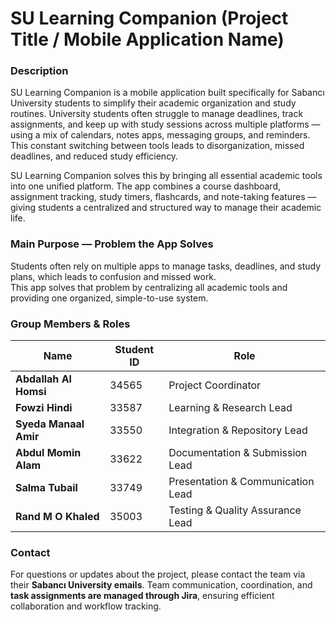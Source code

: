 # SU Learning Companion (Project Title / Mobile Application Name)

### Description  
SU Learning Companion is a mobile application built specifically for Sabancı University students to simplify their academic organization and study routines.
University students often struggle to manage deadlines, track assignments, and keep up with study sessions across multiple platforms — using a mix of calendars, notes apps, messaging groups, and reminders. This constant switching between tools leads to disorganization, missed deadlines, and reduced study efficiency.

SU Learning Companion solves this by bringing all essential academic tools into one unified platform. The app combines a course dashboard, assignment tracking, study timers, flashcards, and note-taking features — giving students a centralized and structured way to manage their academic life.

### Main Purpose — Problem the App Solves  
Students often rely on multiple apps to manage tasks, deadlines, and study plans, which leads to confusion and missed work.  
This app solves that problem by centralizing all academic tools and providing one organized, simple-to-use system.

### Group Members & Roles  

| Name | Student ID | Role | 
|------|-------------|------|
| **Abdallah Al Homsi** | 34565 | Project Coordinator |
| **Fowzi Hindi** | 33587 | Learning & Research Lead |
| **Syeda Manaal Amir** | 33550 | Integration & Repository Lead  |
| **Abdul Momin Alam** | 33622 | Documentation & Submission Lead  |
| **Salma Tubail** | 33749 | Presentation & Communication Lead  |
| **Rand M O Khaled** | 35003 | Testing & Quality Assurance Lead  |

### Contact  
For questions or updates about the project, please contact the team via their **Sabancı University emails**.
Team communication, coordination, and **task assignments are managed through Jira**, ensuring efficient collaboration and workflow tracking.















